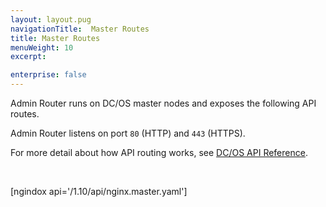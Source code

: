 ```yaml
---
layout: layout.pug
navigationTitle:  Master Routes
title: Master Routes
menuWeight: 10
excerpt:

enterprise: false
---
```


Admin Router runs on DC/OS master nodes and exposes the following API routes.

Admin Router listens on port `80` (HTTP) and `443` (HTTPS).

For more detail about how API routing works, see [DC/OS API Reference](/mesosphere/dcos/1.10/api/).

<br/>

[ngindox api='/1.10/api/nginx.master.yaml']
